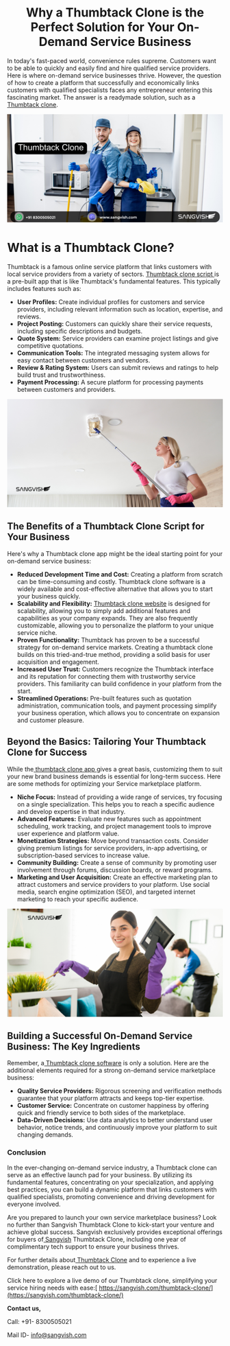 <h1 align="center"> Why a Thumbtack Clone is the Perfect Solution for Your On-Demand Service Business </h1>

In today's fast-paced world, convenience rules supreme. Customers want to be able to quickly and easily find and hire qualified service providers. Here is where on-demand service businesses thrive. However, the question of how to create a platform that successfully and economically links customers with qualified specialists faces any entrepreneur entering this fascinating market.
The answer is a readymade solution, such as a[ Thumbtack clone](https://sangvish.com/thumbtack-clone/).

<div class="Box-sc-g0xbh4-0 iIZCet"><img alt=“thumbtackclone.png" src="https://github.com/sangvishtechnologies/thumbtack-clone/blob/main/images/thumbtack-clone-script-sangvish.png" data-hpc="true" class="Box-sc-g0xbh4-0 kzRgrI"></div> 

# What is a Thumbtack Clone?
Thumbtack is a famous online service platform that links customers with local service providers from a variety of sectors. [Thumbtack clone script ](https://sangvish.com/thumbtack-clone/)is a pre-built app that is like Thumbtack's fundamental features. This typically includes features such as:

* **User Profiles:** Create individual profiles for customers and service providers, including relevant information such as location, expertise, and reviews.
* **Project Posting:** Customers can quickly share their service requests, including specific descriptions and budgets.
* **Quote System:** Service providers can examine project listings and give competitive quotations.
* **Communication Tools:** The integrated messaging system allows for easy contact between customers and vendors.
* **Review & Rating System:** Users can submit reviews and ratings to help build trust and trustworthiness.
* **Payment Processing:** A secure platform for processing payments between customers and providers.

<div class="Box-sc-g0xbh4-0 iIZCet"><img alt=“thumbtackclone.png" src="https://github.com/sangvishtechnologies/thumbtack-clone/blob/main/images/thumbtack-clone-.png" data-hpc="true" class="Box-sc-g0xbh4-0 kzRgrI"></div> 

## The Benefits of a Thumbtack Clone Script for Your Business
Here's why a Thumbtack clone app might be the ideal starting point for your on-demand service business:
* **Reduced Development Time and Cost:** Creating a platform from scratch can be time-consuming and costly. Thumbtack clone software is a widely available and cost-effective alternative that allows you to start your business quickly.
* **Scalability and Flexibility:** [Thumbtack clone website](https://sangvish.com/thumbtack-clone/) is designed for scalability, allowing you to simply add additional features and capabilities as your company expands. They are also frequently customizable, allowing you to personalize the platform to your unique service niche.
* **Proven Functionality:** Thumbtack has proven to be a successful strategy for on-demand service markets. Creating a thumbtack clone builds on this tried-and-true method, providing a solid basis for user acquisition and engagement.
* **Increased User Trust:** Customers recognize the Thumbtack interface and its reputation for connecting them with trustworthy service providers. This familiarity can build confidence in your platform from the start.
* **Streamlined Operations:** Pre-built features such as quotation administration, communication tools, and payment processing simplify your business operation, which allows you to concentrate on expansion and customer pleasure.
## Beyond the Basics: Tailoring Your Thumbtack Clone for Success
While the[ thumbtack clone app ](https://sangvish.com/thumbtack-clone/)gives a great basis, customizing them to suit your new brand business demands is essential for long-term success. Here are some methods for optimizing your Service marketplace platform.

* **Niche Focus:** Instead of providing a wide range of services, try focusing on a single specialization. This helps you to reach a specific audience and develop expertise in that industry.
* **Advanced Features:** Evaluate new features such as appointment scheduling, work tracking, and project management tools to improve user experience and platform value.
* **Monetization Strategies:** Move beyond transaction costs. Consider giving premium listings for service providers, in-app advertising, or subscription-based services to increase value.
* **Community Building:** Create a sense of community by promoting user involvement through forums, discussion boards, or reward programs.
* **Marketing and User Acquisition:** Create an effective marketing plan to attract customers and service providers to your platform. Use social media, search engine optimization (SEO), and targeted internet marketing to reach your specific audience.

<div class="Box-sc-g0xbh4-0 iIZCet"><img alt=“thumbtackclone.png" src="https://github.com/sangvishtechnologies/thumbtack-clone/blob/main/images/thumbtack-clone-app.png" data-hpc="true" class="Box-sc-g0xbh4-0 kzRgrI"></div> 

## Building a Successful On-Demand Service Business: The Key Ingredients
Remember, a[ Thumbtack clone software](https://sangvish.com/thumbtack-clone/) is only a solution. Here are the additional elements required for a strong on-demand service marketplace business:
* **Quality Service Providers:** Rigorous screening and verification methods guarantee that your platform attracts and keeps top-tier expertise.
* **Customer Service:** Concentrate on customer happiness by offering quick and friendly service to both sides of the marketplace.
* **Data-Driven Decisions:** Use data analytics to better understand user behavior, notice trends, and continuously improve your platform to suit changing demands.
### Conclusion
In the ever-changing on-demand service industry, a Thumbtack clone can serve as an effective launch pad for your business. By utilizing its fundamental features, concentrating on your specialization, and applying best practices, you can build a dynamic platform that links customers with qualified specialists, promoting convenience and driving development for everyone involved.

Are you prepared to launch your own service marketplace business? Look no further than Sangvish Thumbtack Clone to kick-start your venture and achieve global success. Sangvish exclusively provides exceptional offerings for buyers of[ Sangvish](https://sangvish.com/) Thumbtack Clone, including one year of complimentary tech support to ensure your business thrives.

For further details about[ Thumbtack Clone](htt\ps://sangvish.com/thumbtack-clone/) and to experience a live demonstration, please reach out to us.

Click here to explore a live demo of our Thumbtack clone, simplifying your service hiring needs with ease:[ https://sangvish.com/thumbtack-clone/](https://sangvish.com/thumbtack-clone/)

**Contact us,**

Call: +91- 8300505021

Mail ID- info@sangvish.com
